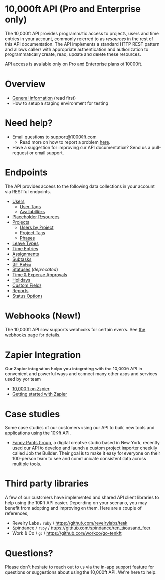 # 10,000ft API (Pro and Enterprise only)

The 10,000ft API provides programmatic access to projects, users and time entries in your account, commonly referred to as _resources_ in the rest of this API documentation. The API implements a standard HTTP REST pattern and allows callers with appropriate authentication and authorization to programmatically create, read, update and delete these resources.

API access is available only on Pro and Enterprise plans of 10000ft.

# Overview

* [General information](sections/first-things-first.md) (read first)
* [How to setup a staging environment for testing](sections/staging-environment.md)

# Need help?

* Email questions to support@10000ft.com
  * Read more on how to report a problem [here](sections/getting-help.md).
* Have a suggestion for improving our API documentation? Send us a pull-request or email support.

# Endpoints

The API provides access to the following data collections in your account via RESTful endpoints.

* [Users](sections/users.md)
  * [User Tags](sections/user-tags.md)
  * [Availabilities](sections/user-availabilities.md)
* [Placeholder Resources](sections/placeholders.md)
* [Projects](sections/projects.md)
  * [Users by Project](sections/project-users.md)
  * [Project Tags](sections/project-tags.md)
  * [Phases](sections/phases.md)
* [Leave Types](sections/leave-types.md)
* [Time Entries](sections/time-entries.md)
* [Assignments](sections/assignments.md)
* [Subtasks](sections/subtasks.md)
* [Bill Rates](sections/bill-rates.md)
* [Statuses](sections/user-statuses.md) (_deprecated_)
* [Time & Expense Approvals](sections/approvals.md)
* [Holidays](sections/holidays.md)
* [Custom Fields](sections/custom-fields.md)
* [Reports](sections/reports.md)
* [Status Options](sections/status-options.md)

# Webhooks (New!)

The 10,000ft API now supports webhooks for certain events. See [the webhooks page](sections/webhooks.md) for details.

# Zapier Integration

Our Zapier integration helps you integrating with the 10,000ft API in convenient and powerful ways and connect many other apps and services used by yor team.

* [10,000ft on Zapier](https://zapier.com/apps/10000ft/integrations)
* [Getting started with Zapier](sections/zapier-integration.md)

# Case studies

Some case studies of our customers using our API to build new tools and applications using the 10Kft API.

  * [Fancy Pants Group](https://www.10000ft.com/blog/fancy-pants-group-case-study), a digital creative studio based in New York, recently used our API to develop and launch a custom project importer cheekily called Job the Builder. Their goal is to make it easy for everyone on their 100-person team to see and communicate consistent data across multiple tools.

# Third party libraries

A few of our customers have implemented and shared API client libraries to help using the 10Kft API easier. Depending on your scenario, you may benefit from adopting and improving on them. Here are a couple of references,

* Revelry Labs / `ruby` / https://github.com/revelrylabs/tenk
* Spindance / `ruby` / https://github.com/spindance/ten_thousand_feet
* Work & Co / `go` / https://github.com/workco/go-tenkft

# Questions?

Please don't hesitate to reach out to us via the in-app support feature for questions or suggestions about using the 10,000ft API. We're here to help.

